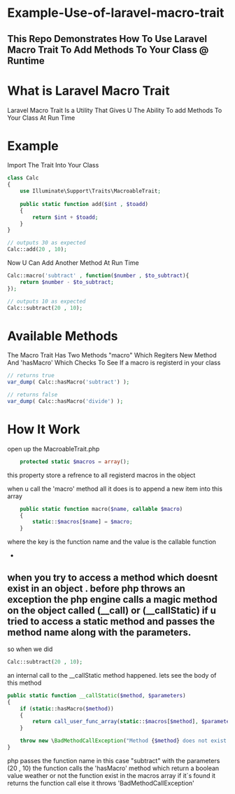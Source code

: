 # Example-Use-of-laravel-macro-trait
This Repo Demonstrates How To Use Laravel Macro Trait To Add Methods To Your Class @ Runtime
--
# What is Laravel Macro Trait
Laravel Macro Trait Is a Utility That Gives U The Ability To add Methods To Your Class At Run Time
# Example
Import The Trait Into Your Class

```php
class Calc
{
	use Illuminate\Support\Traits\MacroableTrait;
	
	public static function add($int , $toadd)
	{
		return $int + $toadd;
	}
}

// outputs 30 as expected
Calc::add(20 , 10);
```

Now U Can Add Another Method At Run Time

```php
Calc::macro('subtract' , function($number , $to_subtract){
	return $number - $to_subtract;
});

// outputs 10 as expected
Calc::subtract(20 , 10);
```

# Available Methods
The Macro Trait Has Two Methods "macro" Which Regiters New Method
And 'hasMacro' Which Checks To See If a macro is registerd in your class

```php
// returns true
var_dump( Calc::hasMacro('subtract') );

// returns false
var_dump( Calc::hasMacro('divide') );
```

# How It Work

open up the MacroableTrait.php 
```php
	protected static $macros = array();
```
this property store a refrence to all registerd macros in the object

when u call the 'macro' method all it does is to append a new item into this array

```php
	public static function macro($name, callable $macro)
	{
		static::$macros[$name] = $macro;
	}
```
where the key is the function name and the value is the callable function

-
when you try to access a method which doesnt exist in an object .
before php throws an exception
the php engine calls a magic method on the object called (__call) or (__callStatic) if u tried to access a static method and passes the method name along with the parameters.
-
so when we did

```php
Calc::subtract(20 , 10);
```
an internal call to the __callStatic method happened.
lets see the body of this method

```php
public static function __callStatic($method, $parameters)
{
	if (static::hasMacro($method))
	{
		return call_user_func_array(static::$macros[$method], $parameters);
	}

	throw new \BadMethodCallException("Method {$method} does not exist.");
}
```
php passes the function name in this case "subtract" with the parameters (20 , 10)
the function calls the 'hasMacro' method which return a boolean value weather or not the function exist in
the macros array
if it`s found it returns the function call 
else it throws 'BadMethodCallException'

